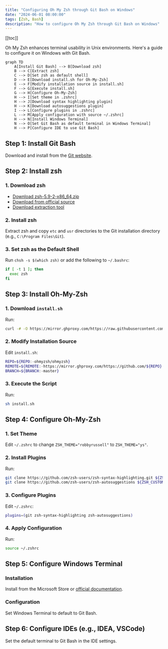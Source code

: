 ```yaml
---
title: "Configuring Oh My Zsh through Git Bash on Windows"
date: "2024-06-01 08:00:00"
tags: [Zsh, Bash]
description: "How to configure Oh My Zsh through Git Bash on Windows"
---
```


[[toc]]

Oh My Zsh enhances terminal usability in Unix environments. Here's a guide to configure it on Windows with Git Bash.

```mermaid
graph TD
    A[Install Git Bash] --> B[Download zsh]
    B --> C[Extract zsh]
    C --> D[Set zsh as default shell]
    D --> E[Download install.sh for Oh-My-Zsh]
    E --> F[Modify installation source in install.sh]
    F --> G[Execute install.sh]
    G --> H[Configure Oh-My-Zsh]
    H --> I[Set theme in .zshrc]
    H --> J[Download syntax highlighting plugin]
    H --> K[Download autosuggestions plugin]
    I --> L[Configure plugins in .zshrc]
    L --> M[Apply configuration with source ~/.zshrc]
    H --> N[Install Windows Terminal]
    N --> O[Set Git Bash as default terminal in Windows Terminal]
    H --> P[Configure IDE to use Git Bash]
```

## Step 1: Install Git Bash

Download and install from the [Git website](https://git-scm.com/downloads).

## Step 2: Install zsh

### 1. Download zsh

- [Download zsh-5.9-2-x86_64.zip](https://grr.lanzouo.com/iIgdg21xqqfe)
- [Download from official source](https://packages.msys2.org/package/zsh?repo=msys&variant=x86_64)
- [Download extraction tool](https://peazip.github.io/)

### 2. Install zsh

Extract zsh and copy `etc` and `usr` directories to the Git installation directory (e.g., `C:\Program Files\Git`).

### 3. Set zsh as the Default Shell

Run `chsh -s $(which zsh)` or add the following to `~/.bashrc`:

```sh
if [ -t 1 ]; then
  exec zsh
fi
```

## Step 3: Install Oh-My-Zsh

### 1. Download `install.sh`

Run:

```sh
curl -# -O https://mirror.ghproxy.com/https://raw.githubusercontent.com/ohmyzsh/ohmyzsh/master/tools/install.sh
```

### 2. Modify Installation Source

Edit `install.sh`:

```sh
REPO=${REPO:-ohmyzsh/ohmyzsh}
REMOTE=${REMOTE:-https://mirror.ghproxy.com/https://github.com/${REPO}.git}
BRANCH=${BRANCH:-master}
```

### 3. Execute the Script

Run:

```sh
sh install.sh
```

## Step 4: Configure Oh-My-Zsh

### 1. Set Theme

Edit `~/.zshrc` to change `ZSH_THEME="robbyrussell"` to `ZSH_THEME="ys"`.

### 2. Install Plugins

Run:

```sh
git clone https://github.com/zsh-users/zsh-syntax-highlighting.git ${ZSH_CUSTOM:-~/.oh-my-zsh/custom}/plugins/zsh-syntax-highlighting
git clone https://github.com/zsh-users/zsh-autosuggestions ${ZSH_CUSTOM:-~/.oh-my-zsh/custom}/plugins/zsh-autosuggestions
```

### 3. Configure Plugins

Edit `~/.zshrc`:

```sh
plugins=(git zsh-syntax-highlighting zsh-autosuggestions)
```

### 4. Apply Configuration

Run:

```sh
source ~/.zshrc
```

## Step 5: Configure Windows Terminal

### Installation

Install from the Microsoft Store or [official documentation](https://learn.microsoft.com/zh-cn/windows/terminal/install).

### Configuration

Set Windows Terminal to default to Git Bash.

## Step 6: Configure IDEs (e.g., IDEA, VSCode)

Set the default terminal to Git Bash in the IDE settings.
